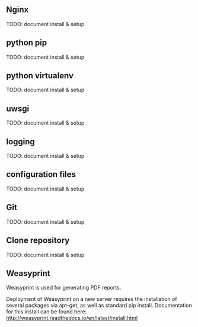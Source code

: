 ## Nginx
TODO: document install & setup

## python pip
TODO: document install & setup

## python virtualenv
TODO: document install & setup

## uwsgi
TODO: document install & setup

## logging
TODO: document install & setup

## configuration files
TODO: document install & setup

## Git
TODO: document install & setup

## Clone repository
TODO: document install & setup

## Weasyprint
Weasyprint is used for generating PDF reports.

Deployment of Weasyprint on a new server requires the installation of several packages via apt-get, as well as standard pip install. Documentation for this install can be found here: http://weasyprint.readthedocs.io/en/latest/install.html
